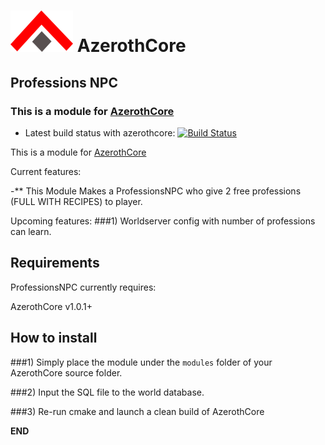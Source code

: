 # ![logo](https://raw.githubusercontent.com/azerothcore/azerothcore.github.io/master/images/logo-github.png) AzerothCore
## Professions NPC
### This is a module for [AzerothCore](http://www.azerothcore.org)
- Latest build status with azerothcore: [![Build Status](https://github.com/azerothcore/mod-npc-free-professions/workflows/core-build/badge.svg?branch=master&event=push)](https://github.com/azerothcore/mod-npc-free-professions)

This is a module for [AzerothCore](http://www.azerothcore.org)

Current features:

-** This Module Makes a ProfessionsNPC who give 2 free professions (FULL WITH RECIPES) to player.

Upcoming features:
###1) Worldserver config with number of professions can learn.


## Requirements

ProfessionsNPC currently requires:

AzerothCore v1.0.1+

## How to install

###1) Simply place the module under the `modules` folder of your AzerothCore source folder.

###2) Input the SQL file to the world database.

###3) Re-run cmake and launch a clean build of AzerothCore

**END**





